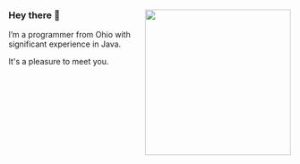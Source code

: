 ### Hey there 👋 <img align='right' src="https://github-readme-stats.vercel.app/api?username=Spazzinq&count_private=true&show_icons=true&include_all_commits=true&hide_rank=true&&hide=stars&hide_border=true&custom_title=My Stats" width=260>

I’m a programmer from Ohio with significant experience in Java.

It's a pleasure to meet you.

<!--
**Spazzinq/Spazzinq** is a ✨ _special_ ✨ repository because its `README.md` (this file) appears on your GitHub profile.

Here are some ideas to get you started:

- 🔭 I’m currently working on ...
- 🌱 I’m currently learning ...
- 👯 I’m looking to collaborate on ...
- 🤔 I’m looking for help with ...
- 💬 Ask me about ...
- 📫 How to reach me: ...
- 😄 Pronouns: ...
- ⚡ Fun fact: ...
-->

